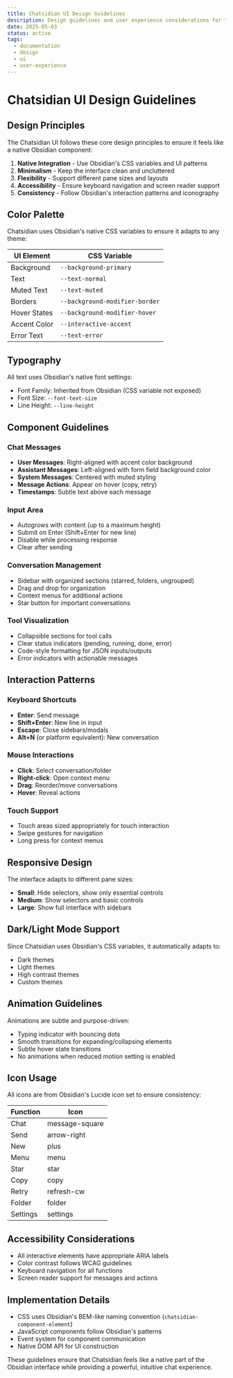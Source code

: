 ```yaml
---
title: Chatsidian UI Design Guidelines
description: Design guidelines and user experience considerations for the Chatsidian chat interface
date: 2025-05-03
status: active
tags:
  - documentation
  - design
  - ui
  - user-experience
---
```


# Chatsidian UI Design Guidelines

## Design Principles

The Chatsidian UI follows these core design principles to ensure it feels like a native Obsidian component:

1. **Native Integration** - Use Obsidian's CSS variables and UI patterns
2. **Minimalism** - Keep the interface clean and uncluttered
3. **Flexibility** - Support different pane sizes and layouts
4. **Accessibility** - Ensure keyboard navigation and screen reader support
5. **Consistency** - Follow Obsidian's interaction patterns and iconography

## Color Palette

Chatsidian uses Obsidian's native CSS variables to ensure it adapts to any theme:

| UI Element | CSS Variable |
|------------|-------------|
| Background | `--background-primary` |
| Text | `--text-normal` |
| Muted Text | `--text-muted` |
| Borders | `--background-modifier-border` |
| Hover States | `--background-modifier-hover` |
| Accent Color | `--interactive-accent` |
| Error Text | `--text-error` |

## Typography

All text uses Obsidian's native font settings:

- Font Family: Inherited from Obsidian (CSS variable not exposed)
- Font Size: `--font-text-size`
- Line Height: `--line-height`

## Component Guidelines

### Chat Messages

- **User Messages**: Right-aligned with accent color background
- **Assistant Messages**: Left-aligned with form field background color
- **System Messages**: Centered with muted styling
- **Message Actions**: Appear on hover (copy, retry)
- **Timestamps**: Subtle text above each message

### Input Area

- Autogrows with content (up to a maximum height)
- Submit on Enter (Shift+Enter for new line)
- Disable while processing response
- Clear after sending

### Conversation Management

- Sidebar with organized sections (starred, folders, ungrouped)
- Drag and drop for organization
- Context menus for additional actions
- Star button for important conversations

### Tool Visualization

- Collapsible sections for tool calls
- Clear status indicators (pending, running, done, error)
- Code-style formatting for JSON inputs/outputs
- Error indicators with actionable messages

## Interaction Patterns

### Keyboard Shortcuts

- **Enter**: Send message
- **Shift+Enter**: New line in input
- **Escape**: Close sidebars/modals
- **Alt+N** (or platform equivalent): New conversation

### Mouse Interactions

- **Click**: Select conversation/folder
- **Right-click**: Open context menu
- **Drag**: Reorder/move conversations
- **Hover**: Reveal actions

### Touch Support

- Touch areas sized appropriately for touch interaction
- Swipe gestures for navigation
- Long press for context menus

## Responsive Design

The interface adapts to different pane sizes:

- **Small**: Hide selectors, show only essential controls
- **Medium**: Show selectors and basic controls
- **Large**: Show full interface with sidebars

## Dark/Light Mode Support

Since Chatsidian uses Obsidian's CSS variables, it automatically adapts to:

- Dark themes
- Light themes
- High contrast themes
- Custom themes

## Animation Guidelines

Animations are subtle and purpose-driven:

- Typing indicator with bouncing dots
- Smooth transitions for expanding/collapsing elements
- Subtle hover state transitions
- No animations when reduced motion setting is enabled

## Icon Usage

All icons are from Obsidian's Lucide icon set to ensure consistency:

| Function | Icon |
|----------|------|
| Chat | message-square |
| Send | arrow-right |
| New | plus |
| Menu | menu |
| Star | star |
| Copy | copy |
| Retry | refresh-cw |
| Folder | folder |
| Settings | settings |

## Accessibility Considerations

- All interactive elements have appropriate ARIA labels
- Color contrast follows WCAG guidelines
- Keyboard navigation for all functions
- Screen reader support for messages and actions

## Implementation Details

- CSS uses Obsidian's BEM-like naming convention (`chatsidian-component-element`)
- JavaScript components follow Obsidian's patterns
- Event system for component communication
- Native DOM API for UI construction

These guidelines ensure that Chatsidian feels like a native part of the Obsidian interface while providing a powerful, intuitive chat experience.
